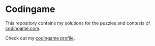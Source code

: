 Codingame
=========

This repository contains my solutions for the puzzles and contests of [codingame.com](https://www.codingame.com).

Check out my [codingame profile](https://www.codingame.com/profile/e9dce80279e44a361d19dfc81b8d88c09036561).